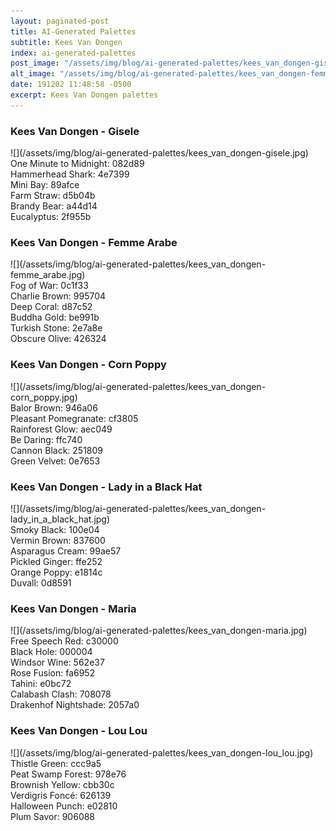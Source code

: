 ```yaml
---
layout: paginated-post
title: AI-Generated Palettes
subtitle: Kees Van Dongen
index: ai-generated-palettes
post_image: "/assets/img/blog/ai-generated-palettes/kees_van_dongen-gisele.jpg"
alt_image: "/assets/img/blog/ai-generated-palettes/kees_van_dongen-femme_arabe.jpg"
date: 191202 11:48:58 -0500
excerpt: Kees Van Dongen palettes
---
```



### Kees Van Dongen - Gisele
<div class="palette-image" markdown="span">![](/assets/img/blog/ai-generated-palettes/kees_van_dongen-gisele.jpg)</div>
<div class="palette-colors">One Minute to Midnight: 082d89<br>Hammerhead Shark: 4e7399<br>Mini Bay: 89afce<br>Farm Straw: d5b04b<br>Brandy Bear: a44d14<br>Eucalyptus: 2f955b</div>


### Kees Van Dongen - Femme Arabe
<div class="palette-image" markdown="span">![](/assets/img/blog/ai-generated-palettes/kees_van_dongen-femme_arabe.jpg)</div>
<div class="palette-colors">Fog of War: 0c1f33<br>Charlie Brown: 995704<br>Deep Coral: d87c52<br>Buddha Gold: be991b<br>Turkish Stone: 2e7a8e<br>Obscure Olive: 426324</div>


### Kees Van Dongen - Corn Poppy
<div class="palette-image" markdown="span">![](/assets/img/blog/ai-generated-palettes/kees_van_dongen-corn_poppy.jpg)</div>
<div class="palette-colors">Balor Brown: 946a06<br>Pleasant Pomegranate: cf3805<br>Rainforest Glow: aec049<br>Be Daring: ffc740<br>Cannon Black: 251809<br>Green Velvet: 0e7653</div>


### Kees Van Dongen - Lady in a Black Hat
<div class="palette-image" markdown="span">![](/assets/img/blog/ai-generated-palettes/kees_van_dongen-lady_in_a_black_hat.jpg)</div>
<div class="palette-colors">Smoky Black: 100e04<br>Vermin Brown: 837600<br>Asparagus Cream: 99ae57<br>Pickled Ginger: ffe252<br>Orange Poppy: e1814c<br>Duvall: 0d8591</div>


### Kees Van Dongen - Maria
<div class="palette-image" markdown="span">![](/assets/img/blog/ai-generated-palettes/kees_van_dongen-maria.jpg)</div>
<div class="palette-colors">Free Speech Red: c30000<br>Black Hole: 000004<br>Windsor Wine: 562e37<br>Rose Fusion: fa6952<br>Tahini: e0bc72<br>Calabash Clash: 708078<br>Drakenhof Nightshade: 2057a0</div>


### Kees Van Dongen - Lou Lou
<div class="palette-image" markdown="span">![](/assets/img/blog/ai-generated-palettes/kees_van_dongen-lou_lou.jpg)</div>
<div class="palette-colors">Thistle Green: ccc9a5<br>Peat Swamp Forest: 978e76<br>Brownish Yellow: cbb30c<br>Verdigris Foncé: 626139<br>Halloween Punch: e02810<br>Plum Savor: 906088</div>

